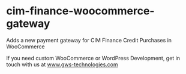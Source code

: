 # cim-finance-woocommerce-gateway
Adds a new payment gateway for CIM Finance Credit Purchases in WooCommerce

If  you need custom WooCommerce or WordPress Development, get in touch with us at <a href="https://www.gws-technologies.com/" target="_blank">www.gws-technologies.com</a>